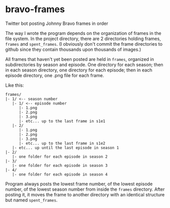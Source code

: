 # bravo-frames
Twitter bot posting Johnny Bravo frames in order

The way I wrote the program depends on the organization of frames in the file system.
In the project directory, there are 2 directories holding frames, `frames` and `spent_frames`.
(I obviously don't commit the frame directories to github since they contain thousands upon thousands of images.)

All frames that haven't yet been posted are held in `frames`, organized in subdirectories by season and episode.
One directory for each season; then in each season directory, one directory for each episode; then in each episode directory, one .png file for each frame.

Like this:
```
frames/
|- 1/ <-- season number
   |- 1/ <-- episode number
      |- 1.png
      |- 2.png
      |- 3.png
      |- etc... up to the last frame in s1e1
   |- 2/
      |- 1.png
      |- 2.png
      |- 3.png
      |- etc... up to the last frame in s1e2
   |- etc... up until the last episode in season 1
|- 2/
   |- one folder for each episode in season 2
|- 3/
   |- one folder for each episode in season 3
|- 4/
   |- one folder for each episode in season 4
```
   
Program always posts the lowest frame number, of the lowest episode number, of the lowest season number from inside the `frames` directory.
After posting it, it moves the frame to another directory with an identical structure but named `spent_frames`.
